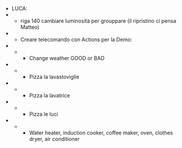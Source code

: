 - LUCA:
- - riga 140 cambiare luminosità per grouppare (il ripristino ci pensa Matteo)
- - Creare telecomando con Actions per la Demo:
- - - Change weather GOOD or BAD
- - - Pizza la lavastoviglie
- - - Pizza la lavatrice
- - - Pizza le luci
- - - Water heater, induction cooker, coffee maker, oven, clothes dryer, air conditioner